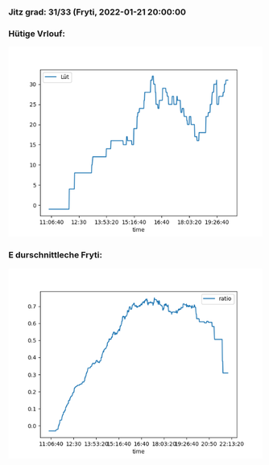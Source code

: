 ### Jitz grad: 31/33 (Fryti, 2022-01-21 20:00:00

### Hütige Vrlouf:
![Graph](Today.png)

### E durschnittleche Fryti:
![Graph](Fryti.png)